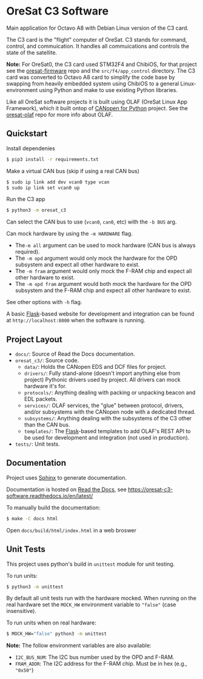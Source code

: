 # OreSat C3 Software

Main application for Octavo A8 with Debian Linux version of the C3 card.

The C3 card is the "flight" computer of OreSat. C3 stands for command,
control, and commuication. It handles all commuications and controls
the state of the satellite.

**Note:** For OreSat0, the C3 card used STM32F4 and ChibiOS, for that project
see the [oresat-firmware] repo and the `src/f4/app_control` directory.
The C3 card was converted to Octavo A8 card to simplify the code base
by swapping from heavily embedded system using ChibiOS to a general
Linux-environment using Python and make to use existing Python libraries.

Like all OreSat software projects it is built using OLAF (OreSat Linux App
Framework), which it built ontop of [CANopen for Python] project. See the
[oresat-olaf] repo for more info about OLAF.

## Quickstart

Install dependenies

```bash
$ pip3 install -r requirements.txt
```

Make a virtual CAN bus (skip if using a real CAN bus)

```bash
$ sudo ip link add dev vcan0 type vcan
$ sudo ip link set vcan0 up
```

Run the C3 app

```bash
$ python3 -m oresat_c3
```

Can select the CAN bus to use (`vcan0`, `can0`, etc) with the `-b BUS` arg.

Can mock hardware by using the `-m HARDWARE` flag.

- The`-m all` argument can be used to mock hardware (CAN bus is always
  required).
- The `-m opd` argument would only mock the hardware for the OPD subsystem and
  expect all other hardware
  to exist.
- The `-m fram` argument would only mock the F-RAM chip and expect all other
  hardware to exist.
- The `-m opd fram` argument would both mock the hardware for the OPD subsystem
  and the F-RAM chip and expect all other hardware to exist.

See other options with `-h` flag.

A basic [Flask]-based website for development and integration can be found at
`http://localhost:8000` when the software is running.

## Project Layout

- `docs/`: Source of Read the Docs documentation.
- `oresat_c3/`: Source code.
  - `data/`: Holds the CANopen EDS and DCF files for project.
  - `drivers/`: Fully stand-alone (doesn't import anything else from project)
    Pythonic drivers used by project. All drivers can mock hardware it's for.
  - `protocols/`: Anything dealing with packing or unpacking beacon and EDL
    packets.
  - `services/`: OLAF services, the "glue" between protocol, drivers, and/or
    subsystems with the CANopen node with a dedicated thread.
  - `subsystems/`: Anything dealing with the subsystems of the C3 other than the
    CAN bus.
  - `templates/`: The [Flask]-based templates to add OLAF's REST API to be used
    for development and integration (not used in production).
- `tests/`: Unit tests.

## Documentation

Project uses [Sphinx] to generate documentation.

Documentation is hosted on [Read the Docs], see https://oresat-c3-software.readthedocs.io/en/latest/

To manually build the documentation:

```bash
$ make -C docs html
```

Open `docs/build/html/index.html` in a web broswer

## Unit Tests

This project uses python's build in `unittest` module for unit testing.

To run units:

```bash
$ python3 -m unittest
```

By default all unit tests run with the hardware mocked. When running on the real
hardware set the `MOCK_HW` environment variable to `"false"` (case insensitive).

To run units when on real hardware:

```bash
$ MOCK_HW="false" python3 -m unittest
```

**Note:** The follow environment variables are also available:

- `I2C_BUS_NUM`: The I2C bus number used by the OPD and F-RAM.
- `FRAM_ADDR`: The I2C address for the F-RAM chip. Must be in hex (e.g., `"0x50"`)

[oresat-firmware]: https://github.com/oresat/oresat-firmware
[Flask]: https://flask.palletsprojects.com/en/latest/
[oresat-olaf]: https://github.com/oresat/oresat-olaf
[CANopen for Python]: https://github.com/christiansandberg/canopen
[Read the Docs]: https://readthedocs.org
[Sphinx]: https://www.sphinx-doc.org/en/master/
